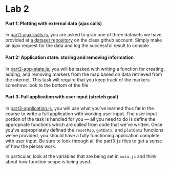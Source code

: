 # Lab 2

#### Part 1: Plotting with external data (ajax calls)

In [part1-ajax-calls.js](js/part1-ajax-calls.js), you are asked to grab
one of three datasets we have provided at [a dataset
repository](https://github.com/CPLN-692-401/datasets/tree/master/json)
on the class github account. Simply make an ajax request for the data and
log the successful result to console.


#### Part 2: Application state: storing and removing information

In [part2-app-state.js](js/part2-app-state.js), you will be
tasked with writing a function for creating, adding, and removing
markers from the map based on data retrieved from the internet. This
task will require that you keep track of the markers somehow: look to
the bottom of the file

#### Part 3: Full application with user input (stretch goal)

In [part3-application.js](js/part3-application.js), you will use
what you've learned thus far in the course to write a full application
with working user input. The user input portion of the task is handled
for you — all you need to do is define the appropriate functions which
are called from code that we've written. Once you've appropriately
defined the `resetMap`, `getData`, and `plotData` functions we've
provided, you should have a fully functioning application complete with
user input. Be sure to look through all the part3 `js` files to get a
sense of how the pieces work.

In particular, look at the variables that are being set in `main.js` and
think about how function scope is being used.

